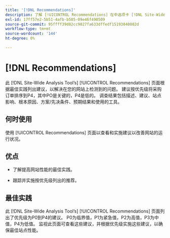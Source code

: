 ```yaml
---
title: '[!DNL Recommendations]'
description: 了解 [!UICONTROL Recommendations] 在中选项卡 [!DNL Site-Wide Analysis Tool]，以及何时使用它、它的好处和最佳实践。
exl-id: 17ff57e2-5b51-4afb-b505-09e46f490509
source-git-commit: 95ffff39d82cc9027fa633dffedf15193040802d
workflow-type: tm+mt
source-wordcount: '144'
ht-degree: 0%

---
```


# [!DNL Recommendations]

此 [!DNL Site-Wide Analysis Tool’s] [!UICONTROL Recommendations] 页面根据最佳实践列出建议，以解决在您的网站上检测到的问题。 建议按优先级将采购订单排序到P4，其中PO是关键的，P4是低的。 调查结果包括描述、建议、站点影响、根本原因、方案/先决条件、预期结果和使用的工具。

## 何时使用

使用 [!UICONTROL Recommendations] 页面以查看和实施建议以改善网站的运行状况。

## 优点

* 了解提高网站性能的最佳实践。

* 跟踪并实施按优先级列出的推荐。

## 最佳实践

此 [!DNL Site-Wide Analysis Tool’s] [!UICONTROL Recommendations] 页面列出了优先级为P0到P4的建议。 P0为临界值，P1为紧急值，P2为高值，P3为中值，P4为低值。 监视此页面可查看这些建议，并根据优先级实施这些建议，以确保最佳站点性能。

